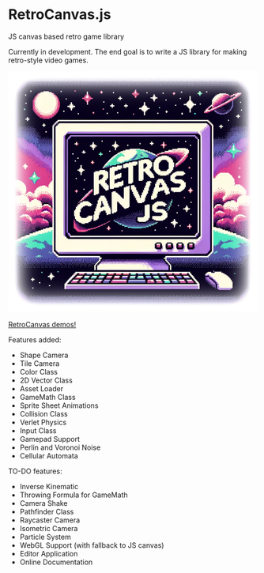 <h1>RetroCanvas.js</h1>
<p>JS canvas based retro game library</p>
<p>Currently in development. The end goal is to write a JS library for making retro-style video games.</p>
<img src="logo_git.png" alt="logo"/>
<br>

<a href="https://www.kentpirma.eu/RetroCanvas">RetroCanvas demos!</a>

<p>Features added:</p>
<ul>
  <li>Shape Camera</li>
  <li>Tile Camera</li>
  <li>Color Class</li>
  <li>2D Vector Class</li>
  <li>Asset Loader</li>
  <li>GameMath Class</li>
  <li>Sprite Sheet Animations</li>
  <li>Collision Class</li>
  <li>Verlet Physics</li>
  <li>Input Class</li>
  <li>Gamepad Support</li>
  <li>Perlin and Voronoi Noise</li>
  <li>Cellular Automata</li>
</ul>

<p>TO-DO features:</p>
<ul>
  <li>Inverse Kinematic</li>
  <li>Throwing Formula for GameMath</li>
  <li>Camera Shake</li>
  <li>Pathfinder Class</li>
  <li>Raycaster Camera</li>
  <li>Isometric Camera</li>
  <li>Particle System</li>
  <li>WebGL Support (with fallback to JS canvas)</li>
  <li>Editor Application</li>
  <li>Online Documentation</li>
</ul>